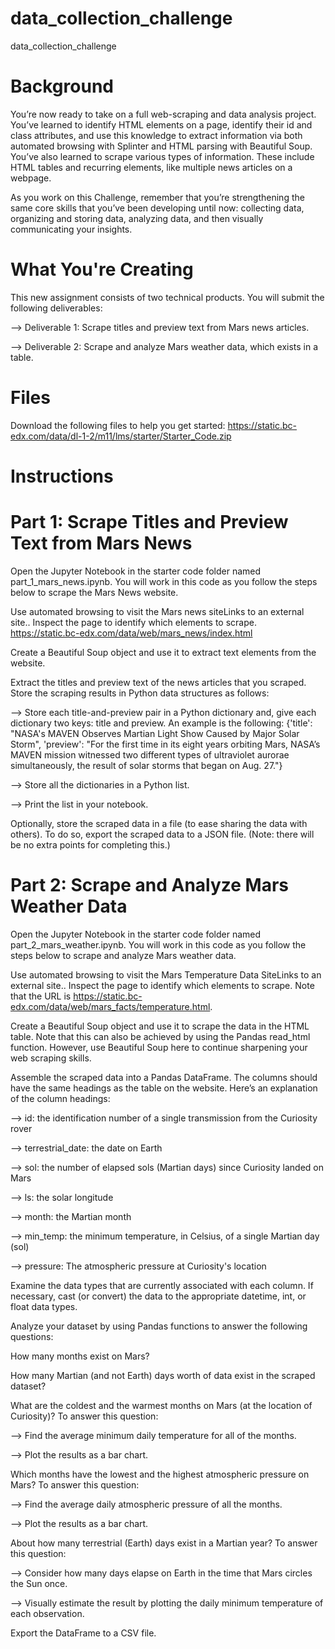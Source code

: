 # data_collection_challenge
data_collection_challenge


# Background

  You’re now ready to take on a full web-scraping and data analysis project. You’ve learned to identify HTML elements on a page, identify their id and class attributes, and use this knowledge to extract information via both automated browsing with Splinter and HTML        parsing with Beautiful Soup. You’ve also learned to scrape various types of information. These include HTML tables and recurring elements, like multiple news articles on a webpage.

  As you work on this Challenge, remember that you’re strengthening the same core skills that you’ve been developing until now: collecting data, organizing and storing data, analyzing data, and then visually communicating your insights.

# What You're Creating

  This new assignment consists of two technical products. You will submit the following deliverables:

  --> Deliverable 1: Scrape titles and preview text from Mars news articles.

  --> Deliverable 2: Scrape and analyze Mars weather data, which exists in a table.

# Files

  Download the following files to help you get started: https://static.bc-edx.com/data/dl-1-2/m11/lms/starter/Starter_Code.zip 

# Instructions

# Part 1: Scrape Titles and Preview Text from Mars News
  
  Open the Jupyter Notebook in the starter code folder named part_1_mars_news.ipynb. You will work in this code as you follow the steps below to scrape the Mars News website.

  Use automated browsing to visit the Mars news siteLinks to an external site.. Inspect the page to identify which elements to scrape.
  https://static.bc-edx.com/data/web/mars_news/index.html 

  Create a Beautiful Soup object and use it to extract text elements from the website.

  Extract the titles and preview text of the news articles that you scraped. Store the scraping results in Python data structures as follows:

  --> Store each title-and-preview pair in a Python dictionary and, give each dictionary two keys: title and preview. An example is the following:
  {'title': "NASA's MAVEN Observes Martian Light Show Caused by Major Solar Storm",
 'preview': "For the first time in its eight years orbiting Mars, NASA’s MAVEN mission witnessed two different types of ultraviolet aurorae simultaneously, the result of solar storms that began on Aug. 27."}

  --> Store all the dictionaries in a Python list.

  --> Print the list in your notebook.

  Optionally, store the scraped data in a file (to ease sharing the data with others). To do so, export the scraped data to a JSON file. (Note: there will be no extra points for completing this.)

# Part 2: Scrape and Analyze Mars Weather Data

  Open the Jupyter Notebook in the starter code folder named part_2_mars_weather.ipynb. You will work in this code as you follow the steps below to scrape and analyze Mars weather data.

  Use automated browsing to visit the Mars Temperature Data SiteLinks to an external site.. Inspect the page to identify which elements to scrape. Note that the URL is https://static.bc-edx.com/data/web/mars_facts/temperature.html.

  Create a Beautiful Soup object and use it to scrape the data in the HTML table. Note that this can also be achieved by using the Pandas read_html function. However, use Beautiful Soup here to continue sharpening your web scraping skills.

  Assemble the scraped data into a Pandas DataFrame. The columns should have the same headings as the table on the website. Here’s an explanation of the column headings:

  --> id: the identification number of a single transmission from the Curiosity rover

  --> terrestrial_date: the date on Earth

  --> sol: the number of elapsed sols (Martian days) since Curiosity landed on Mars

  --> ls: the solar longitude

  --> month: the Martian month

  --> min_temp: the minimum temperature, in Celsius, of a single Martian day (sol)

  --> pressure: The atmospheric pressure at Curiosity's location
  
  Examine the data types that are currently associated with each column. If necessary, cast (or convert) the data to the appropriate datetime, int, or float data types.

  Analyze your dataset by using Pandas functions to answer the following questions:

  How many months exist on Mars?

  How many Martian (and not Earth) days worth of data exist in the scraped dataset?

  What are the coldest and the warmest months on Mars (at the location of Curiosity)? To answer this question:

  --> Find the average minimum daily temperature for all of the months.

  --> Plot the results as a bar chart.

  Which months have the lowest and the highest atmospheric pressure on Mars? To answer this question:

  --> Find the average daily atmospheric pressure of all the months.

  --> Plot the results as a bar chart.

  About how many terrestrial (Earth) days exist in a Martian year? To answer this question:

  --> Consider how many days elapse on Earth in the time that Mars circles the Sun once.
  
  --> Visually estimate the result by plotting the daily minimum temperature of each observation.

  Export the DataFrame to a CSV file.
